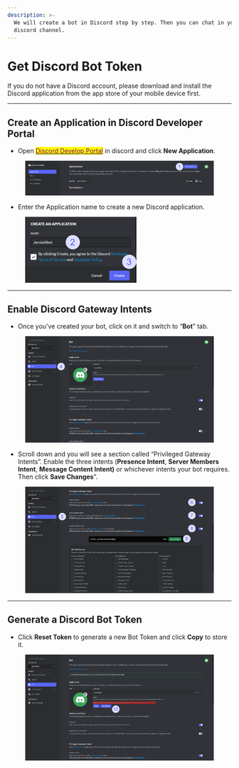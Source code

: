 ```yaml
---
description: >-
  We will create a bot in Discord step by step. Then you can chat in your
  discord channel.
---
```


# Get Discord Bot Token

If you do not have a Discord account, please download and install the Discord application from the app store of your mobile device first.

***

## Create an Application in Discord Developer Portal

* Open [<mark style="color:purple;">Discord Develop Portal</mark>](https://discord.com/developers/applications) in discord and click **New Application**.

<figure><img src="../.gitbook/assets/image (3).png" alt=""><figcaption></figcaption></figure>

* Enter the Application name to create a new Discord application.

<figure><img src="../.gitbook/assets/image (4).png" alt=""><figcaption></figcaption></figure>

***

## Enable Discord Gateway Intents

* Once you’ve created your bot, click on it and switch to “**Bot**” tab.

<figure><img src="../.gitbook/assets/image (6).png" alt=""><figcaption></figcaption></figure>

* Scroll down and you will see a section called “Privileged Gateway Intents”. Enable the three intents (**Presence Intent**, **Server Members Intent**, **Message Content Intent)** or whichever intents your bot requires. Then click **Save Changes**”.

<figure><img src="../.gitbook/assets/image (7).png" alt=""><figcaption></figcaption></figure>

***

## Generate a Discord Bot Token

* Click **Reset Token** to generate a new Bot Token and click **Copy** to store it.

<figure><img src="../.gitbook/assets/image (8).png" alt=""><figcaption></figcaption></figure>
